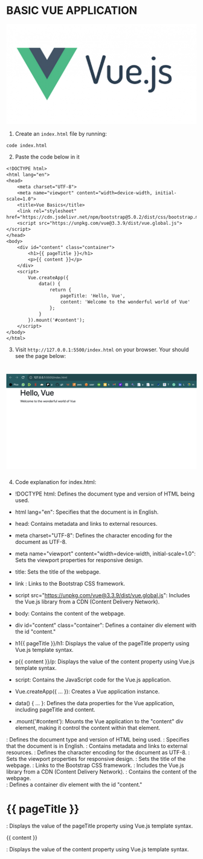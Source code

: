 # BASIC VUE APPLICATION
![vue](./img/vuejs.png)

1. Create an `index.html` file by running:

```
code index.html
```

2. Paste the code below in it

```
<!DOCTYPE html>
<html lang="en">
<head>
    <meta charset="UTF-8">
    <meta name="viewport" content="width=device-width, initial-scale=1.0">
    <title>Vue Basics</title>
    <link rel="stylesheet" href="https://cdn.jsdelivr.net/npm/bootstrap@5.0.2/dist/css/bootstrap.min.css">
    <script src="https://unpkg.com/vue@3.3.9/dist/vue.global.js"></script>
</head>
<body>
    <div id="content" class="container"> 
        <h1>{{ pageTitle }}</h1>
        <p>{{ content }}</p> 
    </div>
    <script>
        Vue.createApp({
            data() {
                return {
                    pageTitle: 'Hello, Vue',
                    content: 'Welcome to the wonderful world of Vue'
                };
            }
        }).mount('#content');
    </script>
</body>
</html>
```

3. Visit `http://127.0.0.1:5500/index.html` on your browser. Your should see the page below:

![index.html](./img/1.png)
==

4. Code explanation for index.html:

* !DOCTYPE html: Defines the document type and version of HTML being used.

* html lang="en": Specifies that the document is in English.

* head: Contains metadata and links to external resources.

* meta charset="UTF-8": Defines the character encoding for the document as UTF-8.

* meta name="viewport" content="width=device-width, initial-scale=1.0": Sets the viewport properties for responsive design.

* title: Sets the title of the webpage.

* link : Links to the Bootstrap CSS framework.

* script src="https://unpkg.com/vue@3.3.9/dist/vue.global.js": Includes the Vue.js library from a CDN (Content Delivery Network).

* body: Contains the content of the webpage.

* div id="content" class="container": Defines a container div element with the id "content."

* h1{{ pageTitle }}/h1: Displays the value of the pageTitle property using Vue.js template syntax.

* p{{ content }}/p: Displays the value of the content property using Vue.js template syntax.

* script: Contains the JavaScript code for the Vue.js application.

* Vue.createApp({ ... }): Creates a Vue application instance.

* data() { ... }: Defines the data properties for the Vue application, including pageTitle and content.

* .mount('#content'): Mounts the Vue application to the "content" div element, making it control the content within that element.



<!DOCTYPE html>: Defines the document type and version of HTML being used.
<html lang="en">: Specifies that the document is in English.
<head>: Contains metadata and links to external resources.
<meta charset="UTF-8">: Defines the character encoding for the document as UTF-8.
<meta name="viewport" content="width=device-width, initial-scale=1.0">: Sets the viewport properties for responsive design.
<title>Vue Basics</title>: Sets the title of the webpage.
<link rel="stylesheet" href="https://cdn.jsdelivr.net/npm/bootstrap@5.0.2/dist/css/bootstrap.min.css">: Links to the Bootstrap CSS framework.
<script src="https://unpkg.com/vue@3.3.9/dist/vue.global.js"></script>: Includes the Vue.js library from a CDN (Content Delivery Network).
<body>: Contains the content of the webpage.
<div id="content" class="container">: Defines a container div element with the id "content."
<h1>{{ pageTitle }}</h1>: Displays the value of the pageTitle property using Vue.js template syntax.
<p>{{ content }}</p>: Displays the value of the content property using Vue.js template syntax.
<script>: Contains the JavaScript code for the Vue.js application.
Vue.createApp({ ... }): Creates a Vue application instance.
data() { ... }: Defines the data properties for the Vue application, including pageTitle and content.
.mount('#content'): Mounts the Vue application to the "content" div element, making it control the content within that element.